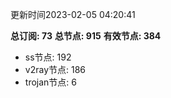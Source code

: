 更新时间2023-02-05 04:20:41

**总订阅: 73**
**总节点: 915**
**有效节点: 384**
- ss节点: 192
- v2ray节点: 186
- trojan节点: 6

